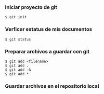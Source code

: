 ### Iniciar proyecto de git

    $ git init

### Verficar estatus de mis documentos 

    $ git status

### Preparar archivos a guardar con git

    $ git add <filename>
    $ git add .
    $ git add -A
    $ git add *


### Guardar archivos en el repositorio local